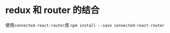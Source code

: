 

# redux 和 router 的结合
使用```connected-react-router```库
```npm install --save connected-react-router```